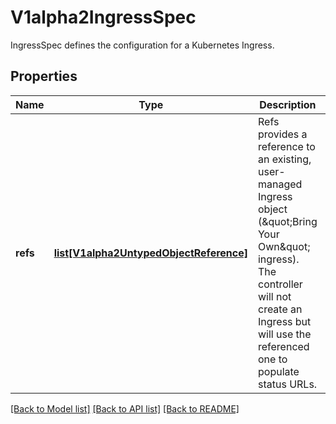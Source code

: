 # V1alpha2IngressSpec

IngressSpec defines the configuration for a Kubernetes Ingress.
## Properties
Name | Type | Description | Notes
------------ | ------------- | ------------- | -------------
**refs** | [**list[V1alpha2UntypedObjectReference]**](V1alpha2UntypedObjectReference.md) | Refs provides a reference to an existing, user-managed Ingress object (\&quot;Bring Your Own\&quot; ingress). The controller will not create an Ingress but will use the referenced one to populate status URLs. | [optional] 

[[Back to Model list]](../README.md#documentation-for-models) [[Back to API list]](../README.md#documentation-for-api-endpoints) [[Back to README]](../README.md)


